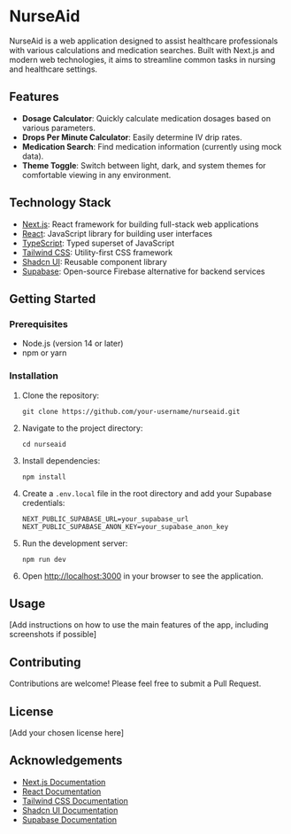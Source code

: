# NurseAid

NurseAid is a web application designed to assist healthcare professionals with various calculations and medication searches. Built with Next.js and modern web technologies, it aims to streamline common tasks in nursing and healthcare settings.

## Features

- **Dosage Calculator**: Quickly calculate medication dosages based on various parameters.
- **Drops Per Minute Calculator**: Easily determine IV drip rates.
- **Medication Search**: Find medication information (currently using mock data).
- **Theme Toggle**: Switch between light, dark, and system themes for comfortable viewing in any environment.

## Technology Stack

- [Next.js](https://nextjs.org/): React framework for building full-stack web applications
- [React](https://reactjs.org/): JavaScript library for building user interfaces
- [TypeScript](https://www.typescriptlang.org/): Typed superset of JavaScript
- [Tailwind CSS](https://tailwindcss.com/): Utility-first CSS framework
- [Shadcn UI](https://ui.shadcn.com/): Reusable component library
- [Supabase](https://supabase.com/): Open-source Firebase alternative for backend services

## Getting Started

### Prerequisites

- Node.js (version 14 or later)
- npm or yarn

### Installation

1. Clone the repository:
   ```
   git clone https://github.com/your-username/nurseaid.git
   ```

2. Navigate to the project directory:
   ```
   cd nurseaid
   ```

3. Install dependencies:
   ```
   npm install
   ```

4. Create a `.env.local` file in the root directory and add your Supabase credentials:
   ```
   NEXT_PUBLIC_SUPABASE_URL=your_supabase_url
   NEXT_PUBLIC_SUPABASE_ANON_KEY=your_supabase_anon_key
   ```

5. Run the development server:
   ```
   npm run dev
   ```

6. Open [http://localhost:3000](http://localhost:3000) in your browser to see the application.

## Usage

[Add instructions on how to use the main features of the app, including screenshots if possible]

## Contributing

Contributions are welcome! Please feel free to submit a Pull Request.

## License

[Add your chosen license here]

## Acknowledgements

- [Next.js Documentation](https://nextjs.org/docs)
- [React Documentation](https://reactjs.org/docs)
- [Tailwind CSS Documentation](https://tailwindcss.com/docs)
- [Shadcn UI Documentation](https://ui.shadcn.com/)
- [Supabase Documentation](https://supabase.com/docs)